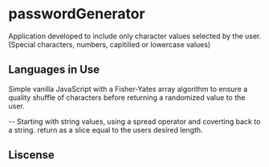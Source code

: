 # passwordGenerator

Application developed to include only character values selected by the user. (Special characters, numbers, capitilied or lowercase values) 

## Languages in Use 

Simple vanilla JavaScript with a Fisher-Yates array algorithm to ensure a quality shuffle of characters before returning a randomized value to the user. 

  -- Starting with string values, using a spread operator and coverting back to a string. return as a slice equal to the users desired length. 
  
  ## Liscense 
